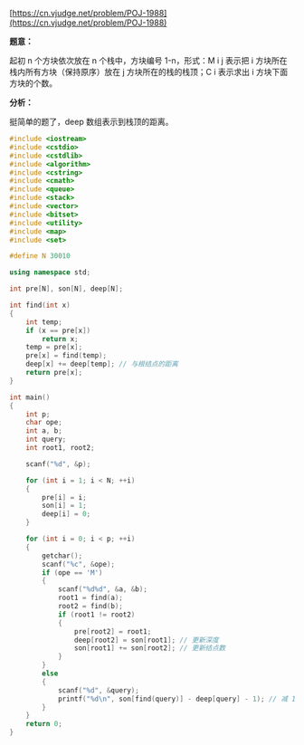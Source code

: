 [https://cn.vjudge.net/problem/POJ-1988](https://cn.vjudge.net/problem/POJ-1988)

**题意：**

起初 n 个方块依次放在 n 个栈中，方块编号 1-n，形式：M i j 表示把 i 方块所在栈内所有方块（保持原序）放在 j 方块所在的栈的栈顶；C i 表示求出 i 方块下面方块的个数。

**分析：**

挺简单的题了，deep 数组表示到栈顶的距离。

```c++
#include <iostream>
#include <cstdio>
#include <cstdlib>
#include <algorithm>
#include <cstring>
#include <cmath>
#include <queue>
#include <stack>
#include <vector>
#include <bitset>
#include <utility>
#include <map>
#include <set>

#define N 30010

using namespace std;

int pre[N], son[N], deep[N];

int find(int x)
{
	int temp;
	if (x == pre[x])
		return x;
	temp = pre[x];
	pre[x] = find(temp);
	deep[x] += deep[temp]; // 与根结点的距离
	return pre[x];
}

int main()
{
	int p;
	char ope;
	int a, b;
	int query;
	int root1, root2;

	scanf("%d", &p);

	for (int i = 1; i < N; ++i)
	{
		pre[i] = i;
		son[i] = 1;
		deep[i] = 0;
	}

	for (int i = 0; i < p; ++i)
	{
		getchar();
		scanf("%c", &ope);
		if (ope == 'M')
		{
			scanf("%d%d", &a, &b);
			root1 = find(a);
			root2 = find(b);
			if (root1 != root2)
			{
				pre[root2] = root1;
				deep[root2] = son[root1]; // 更新深度
				son[root1] += son[root2]; // 更新结点数
			}
		}
		else
		{
			scanf("%d", &query);
			printf("%d\n", son[find(query)] - deep[query] - 1); // 减 1 是减去本身
		}
	}
	return 0;
}
```
